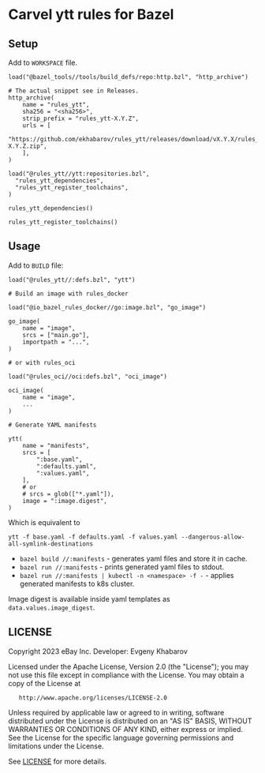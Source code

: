 # Carvel ytt rules for Bazel

## Setup

Add to `WORKSPACE` file.
```starlark
load("@bazel_tools//tools/build_defs/repo:http.bzl", "http_archive")

# The actual snippet see in Releases.
http_archive(
    name = "rules_ytt",
    sha256 = "<sha256>",
    strip_prefix = "rules_ytt-X.Y.Z",
    urls = [
        "https://github.com/ekhabarov/rules_ytt/releases/download/vX.Y.X/rules_ytt-X.Y.Z.zip",
    ],
)

load("@rules_ytt//ytt:repositories.bzl",
  "rules_ytt_dependencies",
  "rules_ytt_register_toolchains",
)

rules_ytt_dependencies()

rules_ytt_register_toolchains()
```

## Usage

Add to `BUILD` file:

```starlark
load("@rules_ytt//:defs.bzl", "ytt")

# Build an image with rules_docker

load("@io_bazel_rules_docker//go:image.bzl", "go_image")

go_image(
    name = "image",
    srcs = ["main.go"],
    importpath = "...",
)

# or with rules_oci

load("@rules_oci//oci:defs.bzl", "oci_image")

oci_image(
    name = "image",
    ...
)

# Generate YAML manifests

ytt(
    name = "manifests",
    srcs = [
        ":base.yaml",
        ":defaults.yaml",
        ":values.yaml",
    ],
    # or
    # srcs = glob(["*.yaml"]),
    image = ":image.digest",
)
```

Which is equivalent to

```shell
ytt -f base.yaml -f defaults.yaml -f values.yaml --dangerous-allow-all-symlink-destinations
```

* `bazel build //:manifests` - generates yaml files and store it in cache.
* `bazel run //:manifests` - prints generated yaml files to stdout.
* `bazel run //:manifests | kubectl -n <namespace> -f -` - applies generated manifests to k8s cluster.

Image digest is available inside yaml templates as `data.values.image_digest`.

## LICENSE

   Copyright 2023 eBay Inc. Developer: Evgeny Khabarov

   Licensed under the Apache License, Version 2.0 (the "License");
   you may not use this file except in compliance with the License.
   You may obtain a copy of the License at

       http://www.apache.org/licenses/LICENSE-2.0

   Unless required by applicable law or agreed to in writing, software
   distributed under the License is distributed on an "AS IS" BASIS,
   WITHOUT WARRANTIES OR CONDITIONS OF ANY KIND, either express or implied.
   See the License for the specific language governing permissions and
   limitations under the License.

   See [LICENSE](./LICENSE) for more details.
